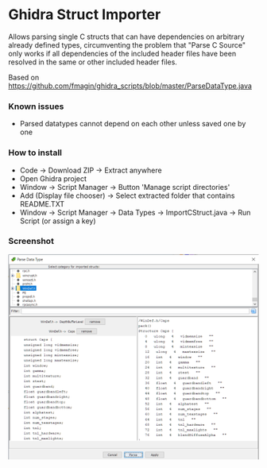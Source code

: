 # Ghidra Struct Importer

Allows parsing single C structs that can have dependencies on arbitrary already defined types, circumventing the problem that "Parse C Source" only works if all dependencies of the included header files have been resolved in the same or other included header files.

Based on https://github.com/fmagin/ghidra_scripts/blob/master/ParseDataType.java

### Known issues
- Parsed datatypes cannot depend on each other unless saved one by one

### How to install
- Code -> Download ZIP -> Extract anywhere
- Open Ghidra project
- Window -> Script Manager -> Button 'Manage script directories'
- Add (Display file chooser) -> Select extracted folder that contains README.TXT
- Window -> Script Manager -> Data Types -> ImportCStruct.java -> Run Script (or assign a key)

### Screenshot
![Screenshot](https://github.com/Katharsas/ghidra-struct-importer/blob/main/example_screenshot.png)
